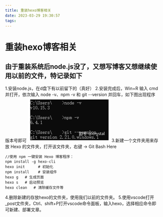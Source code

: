 ```yaml
---
title: 重装hexo博客相关
date: 2023-03-29 19:30:57
tags:
---
```

# 重装hexo博客相关
<!--more-->
## 由于重装系统后node.js没了，又想写博客又想继续使用以前的文件，特记录如下
1.安装node.js，在d盘下有以前留下的（真好）
2.安装完成后，Win+R 输入 cmd 并打开，依次输入 node -v、npm -v 和 git --version 并回车，如下图出现程序版本号即可
![](重装hexo博客相关/20230329195654.png)
3.新建一个文件夹用来存放 Hexo 的文件夹，打开该文件夹，右键 -> Git Bash Here
```
//使用 npm 一键安装 Hexo 博客程序：
npm install -g hexo-cli
hexo init      # 初始化
npm install    # 安装组件
hexo g   # 生成页面
hexo s   # 启动预览
hexo clean   # 清除缓存文件等
```
4.删除新建的存放hexo的文件夹，使用我们以前的文件夹。
5.使用vscode打开_post文件夹，Ctrl、shift+P打开vscode命令面板，输入hexo，选择相应命令即可新建、部署文章。